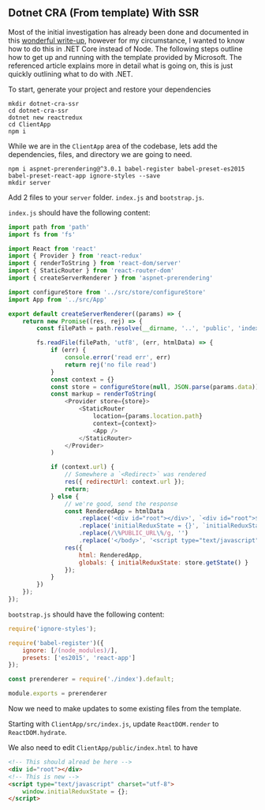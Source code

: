 ## Dotnet CRA (From template) With SSR

Most of the initial investigation has already been done and documented in this [wonderful write-up](https://medium.com/bucharestjs/upgrading-a-create-react-app-project-to-a-ssr-code-splitting-setup-9da57df2040a), however for my circumstance, I wanted to know how to do this in .NET Core instead of Node. The following steps outline how to get up and running with the template provided by Microsoft. The referenced article explains more in detail what is going on, this is just quickly outlining what to do with .NET.

To start, generate your project and restore your dependencies

    mkdir dotnet-cra-ssr
    cd dotnet-cra-ssr
    dotnet new reactredux
    cd ClientApp
    npm i

While we are in the `ClientApp` area of the codebase, lets add the dependencies, files, and directory we are going to need.

    npm i aspnet-prerendering@^3.0.1 babel-register babel-preset-es2015 babel-preset-react-app ignore-styles --save
    mkdir server

Add 2 files to your `server` folder. `index.js` and `bootstrap.js`.

`index.js` should have the following content:

```js
import path from 'path'
import fs from 'fs'

import React from 'react'
import { Provider } from 'react-redux'
import { renderToString } from 'react-dom/server'
import { StaticRouter } from 'react-router-dom'
import { createServerRenderer } from 'aspnet-prerendering'

import configureStore from '../src/store/configureStore'
import App from '../src/App'

export default createServerRenderer((params) => {
    return new Promise((res, rej) => {
        const filePath = path.resolve(__dirname, '..', 'public', 'index.html')

        fs.readFile(filePath, 'utf8', (err, htmlData) => {
            if (err) {
                console.error('read err', err)
                return rej('no file read')
            }
            const context = {}
            const store = configureStore(null, JSON.parse(params.data))
            const markup = renderToString(
                <Provider store={store}>
                    <StaticRouter
                        location={params.location.path}
                        context={context}>
                        <App />
                    </StaticRouter>
                </Provider>
            )

            if (context.url) {
                // Somewhere a `<Redirect>` was rendered
                res({ redirectUrl: context.url });
                return;
            } else {
                // we're good, send the response
                const RenderedApp = htmlData
                    .replace('<div id="root"></div>', `<div id="root">${markup}</div>`)
                    .replace('initialReduxState = {}', `initialReduxState=${JSON.stringify(store.getState())}`)
                    .replace(/\%PUBLIC_URL\%/g, '')
                    .replace('</body>', '<script type="text/javascript" src="/static/js/bundle.js"></script>\n</body>')
                res({
                    html: RenderedApp,
                    globals: { initialReduxState: store.getState() }
                });
            }
        })
    });
});
```

`bootstrap.js` should have the following content:

```js
require('ignore-styles');

require('babel-register')({
    ignore: [/(node_modules)/],
    presets: ['es2015', 'react-app']
});

const prerenderer = require('./index').default;

module.exports = prerenderer
```

Now we need to make updates to some existing files from the template.

Starting with `ClientApp/src/index.js`, update `ReactDOM.render` to `ReactDOM.hydrate`.

We also need to edit `ClientApp/public/index.html` to have

```html
<!-- This should alread be here -->
<div id="root"></div>
<!-- This is new -->
<script type="text/javascript" charset="utf-8">
    window.initialReduxState = {};
</script>
```
